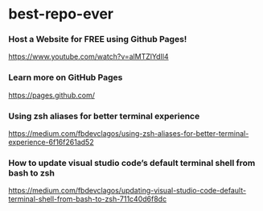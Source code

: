 # best-repo-ever

### Host a Website for FREE using Github Pages!
https://www.youtube.com/watch?v=alMTZlYdIl4 

### Learn more on GitHub Pages
https://pages.github.com/

### Using zsh aliases for better terminal experience
https://medium.com/fbdevclagos/using-zsh-aliases-for-better-terminal-experience-6f16f261ad52

### How to update visual studio code’s default terminal shell from bash to zsh
https://medium.com/fbdevclagos/updating-visual-studio-code-default-terminal-shell-from-bash-to-zsh-711c40d6f8dc
